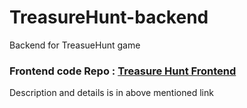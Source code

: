 # TreasureHunt-backend
Backend for TreasueHunt game

### Frontend code Repo : [Treasure Hunt Frontend](https://github.com/preeti34566/TreasureHunt-frontend)

Description and details is in above mentioned link
